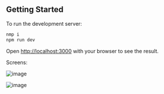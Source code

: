 
## Getting Started

To run the development server:

```bash
nmp i
npm run dev
```

Open [http://localhost:3000](http://localhost:3000) with your browser to see the result.

Screens:

![image](https://github.com/user-attachments/assets/a67fc627-7b4a-4cea-868e-353b38088963)

![image](https://github.com/user-attachments/assets/8970217b-61b8-4159-a8eb-82cb7fe90934)




